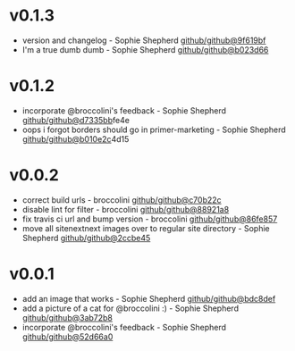 # v0.1.3

 * version and changelog - Sophie Shepherd [github/github@9f619bf](https://github.com/github/github/commit/9f619bf)
 * I'm a true dumb dumb - Sophie Shepherd [github/github@b023d66](https://github.com/github/github/commit/b023d66)

# v0.1.2

 * incorporate @broccolini's feedback - Sophie Shepherd [github/github@d7335bb](https://github.com/github/github/commit/d7335bb)fe4e
 * oops i forgot borders should go in primer-marketing - Sophie Shepherd [github/github@b010e2c](https://github.com/github/github/commit/b010e2c)4d15

# v0.0.2

 * correct build urls - broccolini [github/github@c70b22c](https://github.com/github/github/commit/c70b22c)
 * disable lint for filter - broccolini [github/github@88921a8](https://github.com/github/github/commit/88921a8)
 * fix travis ci url and bump version - broccolini [github/github@86fe857](https://github.com/github/github/commit/86fe857)
 * move all sitenextnext images over to regular site directory - Sophie Shepherd [github/github@2ccbe45](https://github.com/github/github/commit/2ccbe45)

# v0.0.1

 * add an image that works - Sophie Shepherd [github/github@bdc8def](https://github.com/github/github/commit/bdc8def)
 * add a picture of a cat for @broccolini :) - Sophie Shepherd [github/github@3ab72b8](https://github.com/github/github/commit/3ab72b8)
 * incorporate @broccolini's feedback - Sophie Shepherd [github/github@52d66a0](https://github.com/github/github/commit/52d66a0)